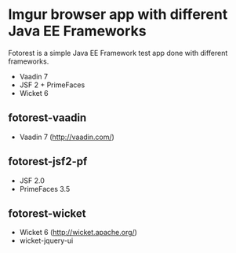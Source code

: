 Imgur browser app with different Java EE Frameworks
============================================
Fotorest is a simple Java EE Framework test app done with different frameworks.

* Vaadin 7
* JSF 2 + PrimeFaces
* Wicket 6

fotorest-vaadin
---------------
* Vaadin 7 (http://vaadin.com/)

fotorest-jsf2-pf
----------------
* JSF 2.0
* PrimeFaces 3.5

fotorest-wicket
---------------
* Wicket 6 (http://wicket.apache.org/)
* wicket-jquery-ui



